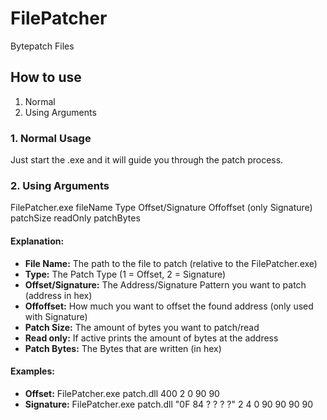 # FilePatcher
Bytepatch Files

## How to use

 1. Normal
 2. Using Arguments

### 1. Normal Usage
Just start the .exe and it will guide you through the patch process.

### 2. Using Arguments
FilePatcher.exe fileName Type Offset/Signature Offoffset (only Signature) patchSize readOnly patchBytes
#### Explanation:

 - **File Name:**
 The path to the file to patch (relative to the FilePatcher.exe)
 - **Type:**
The Patch Type (1 = Offset, 2 = Signature)
 - **Offset/Signature:**
 The Address/Signature Pattern you want to patch (address in hex)
  - **Offoffset:**
 How much you want to offset the found address (only used with Signature)
 - **Patch Size:**
The amount of bytes you want to patch/read
 - **Read only:**
If active prints the amount of bytes at the address
 - **Patch Bytes:**
The Bytes that are written (in hex)
#### Examples:
 - **Offset:**
FilePatcher.exe patch.dll 400 2 0 90 90
- **Signature:**
FilePatcher.exe patch.dll "0F 84 ? ? ? ?" 2 4 0 90 90 90 90
